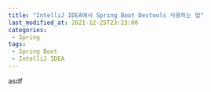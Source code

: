 ```yaml
---
title: "IntelliJ IDEA에서 Spring Boot Devtools 사용하는 법"
last_modified_at: 2021-12-25T23:23:00
categories: 
 - Spring
tags:
 - Spring Boot
 - IntelliJ IDEA
---
```


asdf